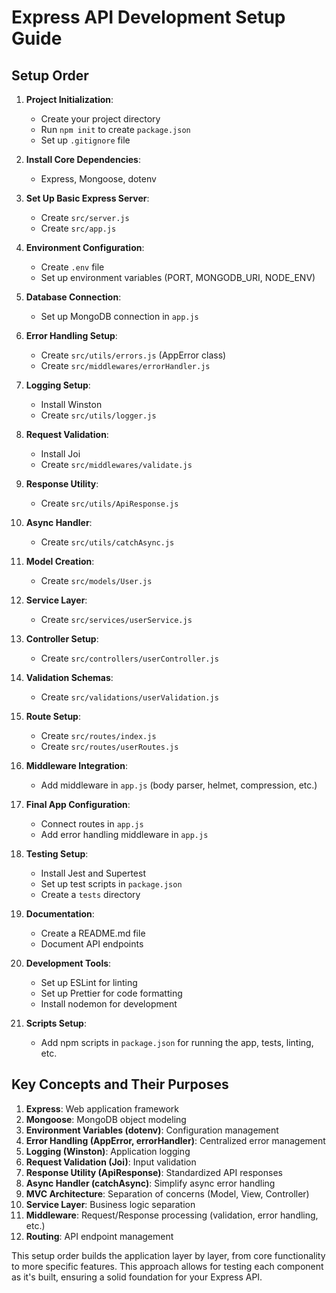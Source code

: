 # Express API Development Setup Guide

## Setup Order

1. **Project Initialization**:

   - Create your project directory
   - Run `npm init` to create `package.json`
   - Set up `.gitignore` file

2. **Install Core Dependencies**:

   - Express, Mongoose, dotenv

3. **Set Up Basic Express Server**:

   - Create `src/server.js`
   - Create `src/app.js`

4. **Environment Configuration**:

   - Create `.env` file
   - Set up environment variables (PORT, MONGODB_URI, NODE_ENV)

5. **Database Connection**:

   - Set up MongoDB connection in `app.js`

6. **Error Handling Setup**:

   - Create `src/utils/errors.js` (AppError class)
   - Create `src/middlewares/errorHandler.js`

7. **Logging Setup**:

   - Install Winston
   - Create `src/utils/logger.js`

8. **Request Validation**:

   - Install Joi
   - Create `src/middlewares/validate.js`

9. **Response Utility**:

   - Create `src/utils/ApiResponse.js`

10. **Async Handler**:

    - Create `src/utils/catchAsync.js`

11. **Model Creation**:

    - Create `src/models/User.js`

12. **Service Layer**:

    - Create `src/services/userService.js`

13. **Controller Setup**:

    - Create `src/controllers/userController.js`

14. **Validation Schemas**:

    - Create `src/validations/userValidation.js`

15. **Route Setup**:

    - Create `src/routes/index.js`
    - Create `src/routes/userRoutes.js`

16. **Middleware Integration**:

    - Add middleware in `app.js` (body parser, helmet, compression, etc.)

17. **Final App Configuration**:

    - Connect routes in `app.js`
    - Add error handling middleware in `app.js`

18. **Testing Setup**:

    - Install Jest and Supertest
    - Set up test scripts in `package.json`
    - Create a `tests` directory

19. **Documentation**:

    - Create a README.md file
    - Document API endpoints

20. **Development Tools**:

    - Set up ESLint for linting
    - Set up Prettier for code formatting
    - Install nodemon for development

21. **Scripts Setup**:
    - Add npm scripts in `package.json` for running the app, tests, linting, etc.

## Key Concepts and Their Purposes

1. **Express**: Web application framework
2. **Mongoose**: MongoDB object modeling
3. **Environment Variables (dotenv)**: Configuration management
4. **Error Handling (AppError, errorHandler)**: Centralized error management
5. **Logging (Winston)**: Application logging
6. **Request Validation (Joi)**: Input validation
7. **Response Utility (ApiResponse)**: Standardized API responses
8. **Async Handler (catchAsync)**: Simplify async error handling
9. **MVC Architecture**: Separation of concerns (Model, View, Controller)
10. **Service Layer**: Business logic separation
11. **Middleware**: Request/Response processing (validation, error handling, etc.)
12. **Routing**: API endpoint management

This setup order builds the application layer by layer, from core functionality to more specific features. This approach allows for testing each component as it's built, ensuring a solid foundation for your Express API.
